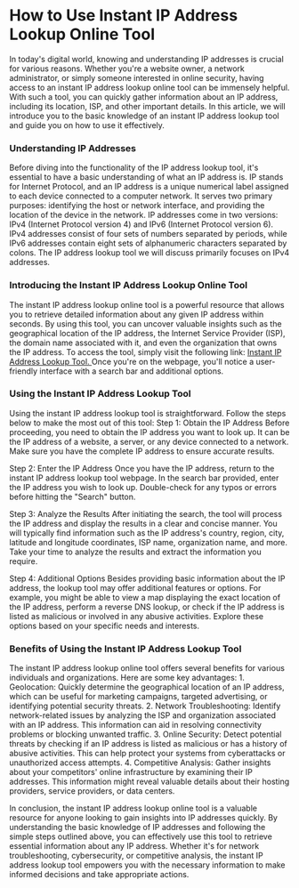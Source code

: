 How to Use Instant IP Address Lookup Online Tool
================================================

In today's digital world, knowing and understanding IP addresses is crucial for various reasons. Whether you're a website owner, a network administrator, or simply someone interested in online security, having access to an instant IP address lookup online tool can be immensely helpful. With such a tool, you can quickly gather information about an IP address, including its location, ISP, and other important details. In this article, we will introduce you to the basic knowledge of an instant IP address lookup tool and guide you on how to use it effectively.

### Understanding IP Addresses

Before diving into the functionality of the IP address lookup tool, it's essential to have a basic understanding of what an IP address is. IP stands for Internet Protocol, and an IP address is a unique numerical label assigned to each device connected to a computer network. It serves two primary purposes: identifying the host or network interface, and providing the location of the device in the network. IP addresses come in two versions: IPv4 (Internet Protocol version 4) and IPv6 (Internet Protocol version 6). IPv4 addresses consist of four sets of numbers separated by periods, while IPv6 addresses contain eight sets of alphanumeric characters separated by colons. The IP address lookup tool we will discuss primarily focuses on IPv4 addresses.

### Introducing the Instant IP Address Lookup Online Tool

The instant IP address lookup online tool is a powerful resource that allows you to retrieve detailed information about any given IP address within seconds. By using this tool, you can uncover valuable insights such as the geographical location of the IP address, the Internet Service Provider (ISP), the domain name associated with it, and even the organization that owns the IP address. To access the tool, simply visit the following link: [Instant IP Address Lookup Tool. ](https://base64decodeonline.com/tools/ip-address-lookup)Once you're on the webpage, you'll notice a user-friendly interface with a search bar and additional options.

### Using the Instant IP Address Lookup Tool

Using the instant IP address lookup tool is straightforward. Follow the steps below to make the most out of this tool: Step 1: Obtain the IP Address Before proceeding, you need to obtain the IP address you want to look up. It can be the IP address of a website, a server, or any device connected to a network. Make sure you have the complete IP address to ensure accurate results.

Step 2: Enter the IP Address Once you have the IP address, return to the instant IP address lookup tool webpage. In the search bar provided, enter the IP address you wish to look up. Double-check for any typos or errors before hitting the "Search" button.

Step 3: Analyze the Results After initiating the search, the tool will process the IP address and display the results in a clear and concise manner. You will typically find information such as the IP address's country, region, city, latitude and longitude coordinates, ISP name, organization name, and more. Take your time to analyze the results and extract the information you require.

Step 4: Additional Options Besides providing basic information about the IP address, the lookup tool may offer additional features or options. For example, you might be able to view a map displaying the exact location of the IP address, perform a reverse DNS lookup, or check if the IP address is listed as malicious or involved in any abusive activities. Explore these options based on your specific needs and interests.

### Benefits of Using the Instant IP Address Lookup Tool

The instant IP address lookup online tool offers several benefits for various individuals and organizations. Here are some key advantages: 1. Geolocation: Quickly determine the geographical location of an IP address, which can be useful for marketing campaigns, targeted advertising, or identifying potential security threats.
2. Network Troubleshooting: Identify network-related issues by analyzing the ISP and organization associated with an IP address. This information can aid in resolving connectivity problems or blocking unwanted traffic.
3. Online Security: Detect potential threats by checking if an IP address is listed as malicious or has a history of abusive activities. This can help protect your systems from cyberattacks or unauthorized access attempts.
4. Competitive Analysis: Gather insights about your competitors' online infrastructure by examining their IP addresses. This information might reveal valuable details about their hosting providers, service providers, or data centers.

In conclusion, the instant IP address lookup online tool is a valuable resource for anyone looking to gain insights into IP addresses quickly. By understanding the basic knowledge of IP addresses and following the simple steps outlined above, you can effectively use this tool to retrieve essential information about any IP address. Whether it's for network troubleshooting, cybersecurity, or competitive analysis, the instant IP address lookup tool empowers you with the necessary information to make informed decisions and take appropriate actions.